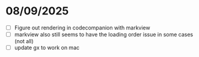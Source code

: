 # 08/09/2025

- [ ] Figure out rendering in codecompanion with markview
- [ ] markview also still seems to have the loading order issue in some cases
      (not all)
- [ ] update gx to work on mac

